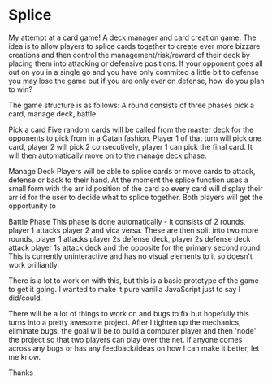 # Splice

My attempt at a card game! A deck manager and card creation game. The idea is to allow players to splice cards together to create ever more bizzare creations and then control the management/risk/reward of their deck by placing them into attacking or defensive positions. If your opponent goes all out on you in a single go and you have only commited a little bit to defense you may lose the game but if you are only ever on defense, how do you plan to win? 

The game structure is as follows: 
A round consists of three phases pick a card, manage deck, battle.

Pick a card
Five random cards will be called from the master deck for the opponents to pick from in a Catan fashion. Player 1 of that turn will pick one card, player 2 will pick 2 consecutively, player 1 can pick the final card. It will then automatically move on to the manage deck phase.

Manage Deck
Players will be able to splice cards or move cards to attack, defense or back to their hand. At the moment the splice function uses a small form with the arr id position of the card so every card will display their arr id for the user to decide what to splice together. Both players will get the opportunity to 

Battle Phase
This phase is done automatically - it consists of 2 rounds, player 1 attacks player 2 and vica versa. These are then split into two more rounds, player 1 attacks player 2s defense deck, player 2s defense deck attack player 1s attack deck and the opposite for the primary second round. This is currently uninteractive and has no visual elements to it so doesn't work brilliantly. 

There is a lot to work on with this, but this is a basic prototype of the game to get it going. I wanted to make it pure vanilla JavaScript just to say I did/could. 

There will be a lot of things to work on and bugs to fix but hopefully this turns into a pretty awesome project. After I tighten up the mechanics, eliminate bugs, the goal will be to build a computer player and then 'node' the project so that two players can play over the net. If anyone comes across any bugs or has any feedback/ideas on how I can make it better, let me know. 

Thanks
